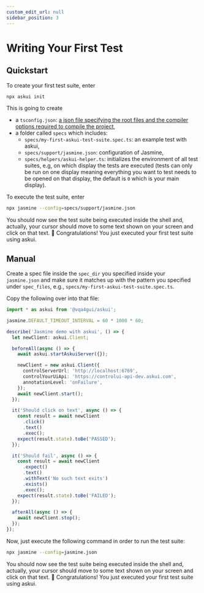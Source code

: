 ```yaml
---
custom_edit_url: null
sidebar_position: 3
---
```


# Writing Your First Test

## Quickstart

To create your first test suite, enter

```bash
npx askui init
```

This is going to create

- a `tsconfig.json`: [a json file specifying the root files and the compiler options required to compile the project](https://www.typescriptlang.org/docs/handbook/tsconfig-json.html),
- a folder called `specs` which includes:
  - `specs/my-first-askui-test-suite.spec.ts`: an example test with askui,
  - `specs/support/jasmine.json`: configuration of Jasmine,
  - `specs/helpers/askui-helper.ts`: initializes the environment of all test suites, e.g, on which display the tests are executed (tests can only be run on one display meaning everything you want to test needs to be opened on that display, the default is `0` which is your main display).

To execute the test suite, enter

```bash
npx jasmine --config=specs/support/jasmine.json
```

You should now see the test suite being executed inside the shell and, actually, your cursor should move to some text shown on your screen and click on that text. :tada: Congratulations! You just executed your first test suite using askui.

## Manual
Create a spec file inside the `spec_dir` you specified inside your `jasmine.json` and make sure it matches up with the pattern you specified under `spec_files`, e.g., `specs/my-first-askui-test-suite.spec.ts`.

Copy the following over into that file:

```typescript
import * as askui from '@vqa4gui/askui';

jasmine.DEFAULT_TIMEOUT_INTERVAL = 60 * 1000 * 60;

describe('Jasmine demo with askui', () => {
  let newClient: askui.Client;

  beforeAll(async () => {
    await askui.startAskuiServer({});

    newClient = new askui.Client({
      controlServerUrl: 'http://localhost:6769',
      controlYourUiApi: 'https://controlui-api-dev.askui.com',
      annotationLevel: 'onFailure',
    });
    await newClient.start();
  });

  it('Should click on text', async () => {
    const result = await newClient
      .click()
      .text()
      .exec();
    expect(result.state).toBe('PASSED');
  });

  it('Should fail', async () => {
    const result = await newClient
      .expect()
      .text()
      .withText('No such text exits')
      .exists()
      .exec();
    expect(result.state).toBe('FAILED');
  });

  afterAll(async () => {
    await newClient.stop();
  });
});

```

Now, just execute the following command in order to run the test suite:

```bash
npx jasmine --config=jasmine.json
```

You should now see the test suite being executed inside the shell and, actually, your cursor should move to some text shown on your screen and click on that text. :tada: Congratulations! You just executed your first test suite using askui.
